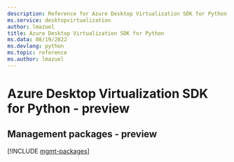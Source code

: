 ```yaml
---
description: Reference for Azure Desktop Virtualization SDK for Python
ms.service: desktopvirtualization
author: lmazuel
title: Azure Desktop Virtualization SDK for Python
ms.data: 08/19/2022
ms.devlang: python
ms.topic: reference
ms.author: lmazuel
---
```

# Azure Desktop Virtualization SDK for Python - preview

## Management packages - preview
[!INCLUDE [mgmt-packages](desktop-virtualization-mgmt-index.md)]